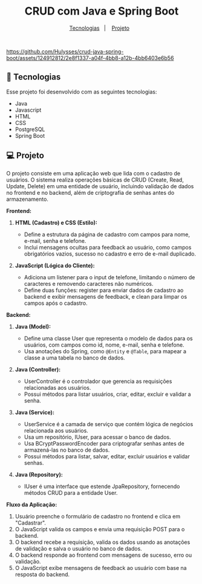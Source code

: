 <h1 align="center"> CRUD com Java e Spring Boot </h1>

<p align="center">
  <a href="#-tecnologias">Tecnologias</a>&nbsp;&nbsp;&nbsp;|&nbsp;&nbsp;&nbsp;
  <a href="#-projeto">Projeto</a>&nbsp;&nbsp;&nbsp;</a>
</p>

<br>

https://github.com/Hulysses/crud-java-spring-boot/assets/124912812/2e8f1337-a04f-4bb8-a12b-4bb6403e6b56

## 🚀 Tecnologias

Esse projeto foi desenvolvido com as seguintes tecnologias:

- Java
- Javascript
- HTML
- CSS
- PostgreSQL
- Spring Boot

## 💻 Projeto

O projeto consiste em uma aplicação web que lida com o cadastro de usuários. O sistema realiza operações básicas de CRUD (Create, Read, Update, Delete) em uma entidade de usuário, incluindo validação de dados no frontend e no backend, além de criptografia de senhas antes do armazenamento.

**Frontend:**
1. **HTML (Cadastro) e CSS (Estilo):**
   - Define a estrutura da página de cadastro com campos para nome, e-mail, senha e telefone.
   - Inclui mensagens ocultas para feedback ao usuário, como campos obrigatórios vazios, sucesso no cadastro e erro de e-mail duplicado.

2. **JavaScript (Lógica do Cliente):**
   - Adiciona um listener para o input de telefone, limitando o número de caracteres e removendo caracteres não numéricos.
   - Define duas funções: register para enviar dados de cadastro ao backend e exibir mensagens de feedback, e clean para limpar os campos após o cadastro.

**Backend:**
1. **Java (Model):**
   - Define uma classe User que representa o modelo de dados para os usuários, com campos como id, nome, e-mail, senha e telefone.
   - Usa anotações do Spring, como `@Entity` e `@Table`, para mapear a classe a uma tabela no banco de dados.

2. **Java (Controller):**
   - UserController é o controlador que gerencia as requisições relacionadas aos usuários.
   - Possui métodos para listar usuários, criar, editar, excluir e validar a senha.

3. **Java (Service):**
   - UserService é a camada de serviço que contém lógica de negócios relacionada aos usuários.
   - Usa um repositório, IUser, para acessar o banco de dados.
   - Usa BCryptPasswordEncoder para criptografar senhas antes de armazená-las no banco de dados.
   - Possui métodos para listar, salvar, editar, excluir usuários e validar senhas.

4. **Java (Repository):**
   - IUser é uma interface que estende JpaRepository, fornecendo métodos CRUD para a entidade User.

**Fluxo da Aplicação:**
1. Usuário preenche o formulário de cadastro no frontend e clica em "Cadastrar".
2. O JavaScript valida os campos e envia uma requisição POST para o backend.
3. O backend recebe a requisição, valida os dados usando as anotações de validação e salva o usuário no banco de dados.
4. O backend responde ao frontend com mensagens de sucesso, erro ou validação.
5. O JavaScript exibe mensagens de feedback ao usuário com base na resposta do backend.
